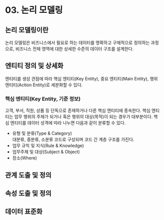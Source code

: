 # 03. 논리 모델링
## 논리 모델링이란
논리 모델링은 비즈니스에서 필요로 하는 데이터를 명확하고 구체적으로 정의하는 과정으로, 비즈니스 전체 영역에 대한 상세한 수준의 데이터 구조를 설계한다.
## 엔티티 정의 및 상세화
엔티티를 생성 관점에 따라 핵심 엔티티(Key Entity), 중요 엔티티(Main Entity), 행위 엔티티(Action Entity)로 세분화할 수 있다.
### 핵심 엔티티(Key Entity, 기준 정보)
고객, 부서, 직원, 상품 등 단독으로 존재하거나 다른 핵심 엔티티에 종속한다.
핵심 엔티티는 업무 행위의 주체가 되거나 혹은 행위의 대상(목적)이 되는 경우가 대부분이다.
핵심 엔티티를 데이터 성격에 따라 나누면 다음과 같이 분류할 수 있다.
- 유형 및 분류(Type & Category)</br>대분류, 중분류, 소분류 코드로 구성되며 코드 간 계층 구조를 가진다.
- 업무 규칙 및 지식(Rule & Knowledge)
- 업무주체 및 대상(Subject & Object)
- 장소(Where)

## 관계 도출 및 정의
## 속성 도출 및 정의
## 데이터 표준화